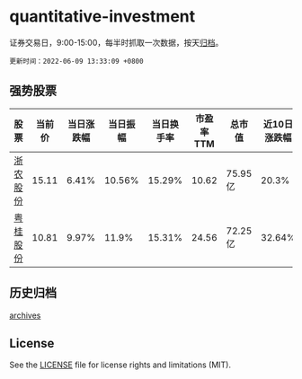 # quantitative-investment

证券交易日，9:00-15:00，每半时抓取一次数据，按天[归档](archives)。

`更新时间：2022-06-09 13:33:09 +0800`

## 强势股票

|股票|当前价|当日涨跌幅|当日振幅|当日换手率|市盈率TTM|总市值|近10日涨跌幅|
|----|----|----|----|----|----|----|----|
|[浙农股份](https://xueqiu.com/S/SZ002758)|15.11|6.41%|10.56%|15.29%|10.62|75.95亿|20.3%|
|[粤桂股份](https://xueqiu.com/S/SZ000833)|10.81|9.97%|11.9%|15.31%|24.56|72.25亿|32.64%|

## 历史归档

[archives](archives)

## License

See the [LICENSE](LICENSE) file for license rights and limitations (MIT).